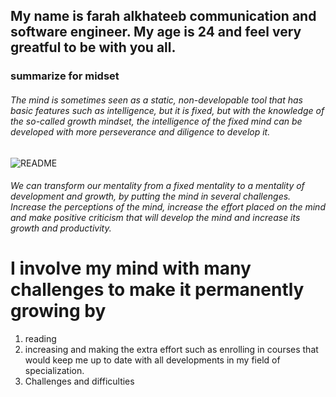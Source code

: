 
## My name is farah alkhateeb communication and software engineer. My age is 24 and feel very greatful to be with you all.
### summarize for midset
###### The mind is sometimes seen as a static, non-developable tool that has basic features such as intelligence, but it is fixed, but with the knowledge of the so-called growth mindset, the intelligence of the fixed mind can be developed with more perseverance and diligence to develop it.
![README](https://www.google.com/url?sa=i&url=https%3A%2F%2Flisalillibridge.com%2F2016%2F03%2F22%2Fgrowth-mindset-vs-fixed-mindset%2F&psig=AOvVaw2v04zSwu3CkWfSDvIO_3cs&ust=1622554646567000&source=images&cd=vfe&ved=2ahUKEwji_fubhfTwAhVKwuAKHZ1zDCUQr4kDegUIARCzAQ)

 ###### We can transform our mentality from a fixed mentality to a mentality of development and growth, by putting the mind in several challenges. Increase the perceptions of the mind, increase the effort placed on the mind and make positive criticism that will develop the mind and increase its growth and productivity.
 # I involve my mind with many challenges to make it permanently growing by
 1. reading
 2.  increasing and making the extra effort such as enrolling in courses that would keep me up to date with all developments in my field of specialization.
 3.  Challenges and difficulties
